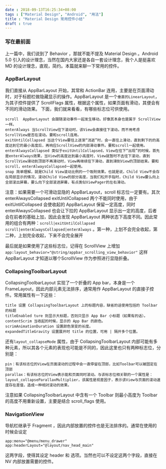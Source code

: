 ```yaml
---
date : 2018-09-13T16:25:34+08:00
tags : ["Material Design", "Android", "用法"]
title : "Material Design 常用控件小结"
draft : true
---
```


### 写在最前面
上一篇中，我们说到了 Behavior ，那就不能不提及 Material Design 。Android 5.0 引入的设计理念，当然在国内大家还是各自一套设计理念，我个人是挺喜欢 MD 的设计理念，直观，简约。本篇就来聊一下常用的控件。

### AppBarLayout
我们直接从 AppBarLayout 开始，其常和 ActionBar 连用，主要是在页面滑动时，对于标题栏做隐藏显示的操作。AppBarLayout 是一个`垂直的LinearLayout`，为其子控件提供了 ScrollFlags 属性，根据这个属性，如果页面有滑动，其便会有不同的滑动效果。
下面，我们就来看看，有哪些标志位可供使用。

    scroll  AppBarLayout 会跟随滚动事件一起发生移动。好像其本身也是属于 ScrollView 一样。
    enterAlways 当ScrollView往下滚动时，该View会直接往下滚动。而不用考虑ScrollView是否在滚动。要和scroll连用。
    exitUntilCollapsed 当这个View要往上逐渐“消逝”时，会一直往上滑动，直到剩下的的高度达到它的最小高度后，再响应ScrollView的内部滑动事件。要和scroll一起使用。
    enterAlwaysCollapsed 类似于exitUntilCollapsed，View在往下“出现”的时候，首先是enterAlways效果，当View的高度达到最小高度时，View就暂时不去往下滚动，直到ScrollView滑动到顶部不再滑动时，View再继续往下滑动，直到滑到View的顶部结束。要和scroll，enterAlwaysCollapsed一起使用。
    snap 简单理解，就是Child View滚动比例的一个吸附效果。也就是说，Child View不会存在局部显示的情况，滚动Child View的部分高度，当我们松开手指时，Child View要么向上全部滚出屏幕，要么向下全部滚进屏幕，有点类似ViewPager的左右滑动。

注意：如果需要一个可滑动显隐的 AppBarLayout，scroll 标志位一定要有。其次enterAlwaysCollapsed exitUntilCollapsed 两个不能同时使用，由于 exitUntilCollapsed 会使收起的 AppBarLayout 保留一定高度，同时 enterAlwaysCollapsed 也会让下拉的 AppBarLayout 显示出一定的高度，后者会在前者的基础上加，因此会发现 AppBarLayout 两种状态下高度不同。因此常用的组合有两种：`scroll|exitUntilCollapsed` `scroll|enterAlwaysCollapsed|enterAlways` 。第一种，上划不会完全收起，第二种，上划完全收起，下来不会完全展开

最后就是如果使用了这些标志位，记得在 ScrollView 上增加 `app:layout_behavior="@string/appbar_scrolling_view_behavior"` 这样 AppBarLayout 才知道以哪个ScrollView 作为参照进行显隐折叠。

### CollapsingToolbarLayout
CollapsingToolbarLayout 实现了一个折叠的 App bar，本身是一个 FrameLayout，因此内部元素无法排序，通常用作 AppBarLayout 的直接子控件。常用属性有一下这些：

    title 设置 CollapsingToolbarLayout 上的标题内容，缺省的话使用包括的 Toolbar 的标题
    titleEnabled ture 则显示大标题，否则只显示 App Bar 小标题（如果有的话）。
    contentScrim 当收起的时候，显示的 App Bar 的颜色。
    scrimAnimationDuration 设置颜色渐变的长度。
    expandedTitleGravity 设置展开时 title 的位置，可用 | 隔开多个位置。

还有`layout_collapseMode` 属性，由于 CollapsingToolbarLayout 内部可能有多种元素，所以其各个元素的表现也可能是不同的，因此这里也只有两种标志位，分别是： 

    pin：有该标志位的View在页面滚动的过程中会一直停留在顶部，比如Toolbar可以被固定在顶部 
    parallax：有该标志位的View表示能和页面同时滚动。与该标志位相关联的一个属性是：layout_collapseParallaxMultiplier，该属性是视差因子，表示该View与页面的滚动速度存在差值，造成一种相对滚动的效果。

注意如果 CollapsingToolbarLayout 中含有一个 Toolbar 则最小高度为 Toolbar 的高度不用重新设置，主要是结合 scroll_flags 使用。

### NavigationView
导航栏继承于 Fragment ，因此内部放置的控件也是无法排序的。通常在使用的时候会设定

    app:menu="@menu/menu_drawer"
    app:headerLayout="@layout/nav_head_main"
这两字段，使得其设定 header 和 选项。当然也可以不设定这两个字段，直接在 NV 内部放置需要的控件。
